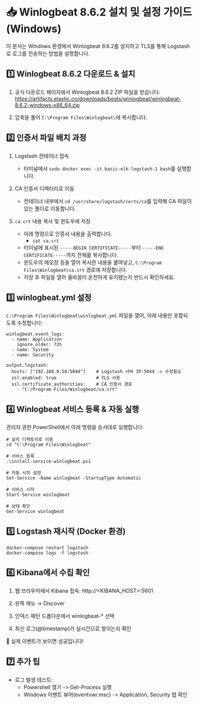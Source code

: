 # 📥 Winlogbeat 8.6.2 설치 및 설정 가이드 (Windows)

이 문서는 Windows 환경에서 Winlogbeat 8.6.2를 설치하고 TLS를 통해 Logstash로 로그를 전송하는 방법을 설명합니다.


## 1️⃣ Winlogbeat 8.6.2 다운로드 & 설치
1. 공식 다운로드 페이지에서 Winlogbeat 8.6.2 ZIP 파일을 받습니다:  
   https://artifacts.elastic.co/downloads/beats/winlogbeat/winlogbeat-8.6.2-windows-x86_64.zip
    
2. 압축을 풀어 `C:\Program Files\Winlogbeat\`에 복사합니다.

## 2️⃣ 인증서 파일 배치 과정
1. Logstash 컨테이너 접속
   - 터미널에서 `sudo docker exec -it basic-elk-logstash-1 bash`를 실행합니다.

2. CA 인증서 디렉터리로 이동
   - 컨테이너 내부에서 `cd /usr/share/logstash/certs/ca`를 입력해 CA 파일이 있는 폴더로 이동합니다.

3. `ca.crt` 내용 복사 및 윈도우에 저장
   - 아래 명령으로 인증서 내용을 출력합니다.
     - `cat ca.crt`
   - 터미널에 표시된 `-----BEGIN CERTIFICATE-----`부터 `-----END CERTIFICATE-----`까지 전체를 복사합니다.
   - 윈도우의 메모장 등을 열어 복사한 내용을 붙여넣고, `C:\Program Files\Winlogbeat\ca.crt` 경로에 저장합니다.
   - 저장 후 파일을 열어 줄바꿈이 온전하게 유지됐는지 반드시 확인하세요.
  
## 3️⃣ winlogbeat.yml 설정
`C:\Program Files\Winlogbeat\winlogbeat.yml` 파일을 열어, 아래 내용만 포함되도록 수정합니다:
```
winlogbeat.event_logs:
  - name: Application
    ignore_older: 72h
  - name: System
  - name: Security

output.logstash:
  hosts: ["192.168.0.58:5044"]    # Logstash 서버 IP:5044 -> 수정필요
  ssl.enabled: true               # TLS 사용
  ssl.certificate_authorities:    # CA 인증서 경로
    - "C:/Program Files/Winlogbeat/ca.crt"
```

## 4️⃣ Winlogbeat 서비스 등록 & 자동 실행
관리자 권한 PowerShell에서 아래 명령을 순서대로 실행합니다:

```
# 설치 디렉토리로 이동
cd "C:\Program Files\Winlogbeat"

# 서비스 등록
.\install-service-winlogbeat.ps1

# 자동 시작 설정
Set-Service -Name winlogbeat -StartupType Automatic

# 서비스 시작
Start-Service winlogbeat

# 상태 확인
Get-Service winlogbeat
```

## 5️⃣ Logstash 재시작 (Docker 환경)
```
docker-compose restart logstash
docker-compose logs -f logstash
```

## 6️⃣ Kibana에서 수집 확인
1. 웹 브라우저에서 Kibana 접속: http://<KIBANA_HOST>:5601

2. 왼쪽 메뉴 → Discover

3. 인덱스 패턴 드롭다운에서 winlogbeat-* 선택

4. 최신 로그(@timestamp)가 실시간으로 쌓이는지 확인

🎉 실제 이벤트가 보이면 성공입니다!

## 7️⃣ 추가 팁
- 로그 발생 테스트:
  - Powershell 열기 -> Get-Process 실행
  - Windows 이벤트 뷰어(eventvwr.msc) -> Application, Security 탭 확인
